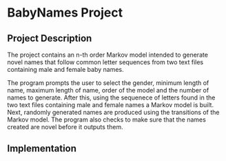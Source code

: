 # BabyNames Project

## Project Description

The project contains an n-th order Markov model intended to generate novel names that follow common letter sequences from two text files containing male and female baby names. 

The program prompts the user to select the gender, minimum length of name, maximum length of name, order of the model and the number of names to generate. After this, using the sequenece of letters found in the two text files containing male and female names a Markov model is built. Next, randomly generated names are produced using the transitions of the Markov model. The program also checks to make sure that the names created are novel before it outputs them.

## Implementation


